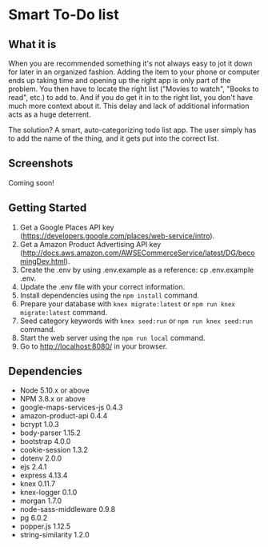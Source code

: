 # Smart To-Do list

## What it is

When you are recommended something it's not always easy to jot it down for later in an organized fashion. Adding the item to your phone or computer ends up taking time and opening up the right app is only part of the problem. You then have to locate the right list ("Movies to watch", "Books to read", etc.) to add to. And if you do get it in to the right list, you don't have much more context about it. This delay and lack of additional information acts as a huge deterrent.

The solution? A smart, auto-categorizing todo list app. The user simply has to add the name of the thing, and it gets put into the correct list.

## Screenshots

Coming soon!

## Getting Started

1. Get a Google Places API key (https://developers.google.com/places/web-service/intro).
2. Get a Amazon Product Advertising API key (http://docs.aws.amazon.com/AWSECommerceService/latest/DG/becomingDev.html).
3. Create the .env by using .env.example as a reference: cp .env.example .env.
4. Update the .env file with your correct information.
5. Install dependencies using the `npm install` command.
6. Prepare your database with `knex migrate:latest` or `npm run knex migrate:latest` command.
7. Seed category keywords with `knex seed:run` or `npm run knex seed:run` command.
8. Start the web server using the `npm run local` command.
9. Go to <http://localhost:8080/> in your browser.

## Dependencies

- Node 5.10.x or above
- NPM 3.8.x or above
- google-maps-services-js 0.4.3
- amazon-product-api 0.4.4
- bcrypt 1.0.3
- body-parser 1.15.2
- bootstrap 4.0.0
- cookie-session 1.3.2
- dotenv 2.0.0
- ejs 2.4.1
- express 4.13.4
- knex 0.11.7
- knex-logger 0.1.0
- morgan 1.7.0
- node-sass-middleware 0.9.8
- pg 6.0.2
- popper.js 1.12.5
- string-similarity 1.2.0

